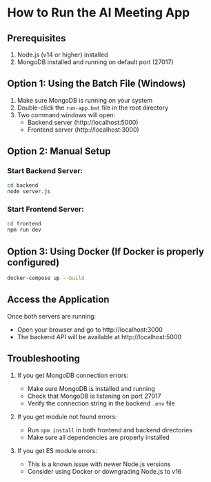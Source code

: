 # How to Run the AI Meeting App

## Prerequisites
1. Node.js (v14 or higher) installed
2. MongoDB installed and running on default port (27017)

## Option 1: Using the Batch File (Windows)

1. Make sure MongoDB is running on your system
2. Double-click the `run-app.bat` file in the root directory
3. Two command windows will open:
   - Backend server (http://localhost:5000)
   - Frontend server (http://localhost:3000)

## Option 2: Manual Setup

### Start Backend Server:
```bash
cd backend
node server.js
```

### Start Frontend Server:
```bash
cd frontend
npm run dev
```

## Option 3: Using Docker (If Docker is properly configured)

```bash
docker-compose up --build
```

## Access the Application

Once both servers are running:
- Open your browser and go to http://localhost:3000
- The backend API will be available at http://localhost:5000

## Troubleshooting

1. If you get MongoDB connection errors:
   - Make sure MongoDB is installed and running
   - Check that MongoDB is listening on port 27017
   - Verify the connection string in the backend `.env` file

2. If you get module not found errors:
   - Run `npm install` in both frontend and backend directories
   - Make sure all dependencies are properly installed

3. If you get ES module errors:
   - This is a known issue with newer Node.js versions
   - Consider using Docker or downgrading Node.js to v16